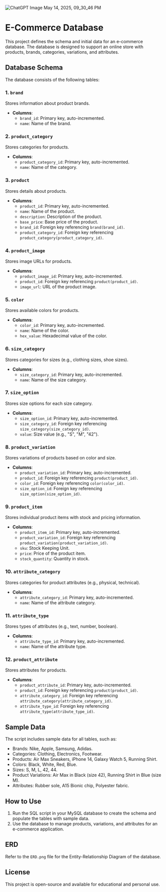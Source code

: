 ![ChatGPT Image May 14, 2025, 09_30_46 PM](https://github.com/user-attachments/assets/fd79477f-b875-446c-a7ef-84a1dd11f5e1)
# E-Commerce Database

This project defines the schema and initial data for an e-commerce database. The database is designed to support an online store with products, brands, categories, variations, and attributes.

## Database Schema

The database consists of the following tables:

### 1. `brand`
Stores information about product brands.

- **Columns**:
  - `brand_id`: Primary key, auto-incremented.
  - `name`: Name of the brand.

### 2. `product_category`
Stores categories for products.

- **Columns**:
  - `product_category_id`: Primary key, auto-incremented.
  - `name`: Name of the category.

### 3. `product`
Stores details about products.

- **Columns**:
  - `product_id`: Primary key, auto-incremented.
  - `name`: Name of the product.
  - `description`: Description of the product.
  - `base_price`: Base price of the product.
  - `brand_id`: Foreign key referencing `brand(brand_id)`.
  - `product_category_id`: Foreign key referencing `product_category(product_category_id)`.

### 4. `product_image`
Stores image URLs for products.

- **Columns**:
  - `product_image_id`: Primary key, auto-incremented.
  - `product_id`: Foreign key referencing `product(product_id)`.
  - `image_url`: URL of the product image.

### 5. `color`
Stores available colors for products.

- **Columns**:
  - `color_id`: Primary key, auto-incremented.
  - `name`: Name of the color.
  - `hex_value`: Hexadecimal value of the color.

### 6. `size_category`
Stores categories for sizes (e.g., clothing sizes, shoe sizes).

- **Columns**:
  - `size_category_id`: Primary key, auto-incremented.
  - `name`: Name of the size category.

### 7. `size_option`
Stores size options for each size category.

- **Columns**:
  - `size_option_id`: Primary key, auto-incremented.
  - `size_category_id`: Foreign key referencing `size_category(size_category_id)`.
  - `value`: Size value (e.g., "S", "M", "42").

### 8. `product_variation`
Stores variations of products based on color and size.

- **Columns**:
  - `product_variation_id`: Primary key, auto-incremented.
  - `product_id`: Foreign key referencing `product(product_id)`.
  - `color_id`: Foreign key referencing `color(color_id)`.
  - `size_option_id`: Foreign key referencing `size_option(size_option_id)`.

### 9. `product_item`
Stores individual product items with stock and pricing information.

- **Columns**:
  - `product_item_id`: Primary key, auto-incremented.
  - `product_variation_id`: Foreign key referencing `product_variation(product_variation_id)`.
  - `sku`: Stock Keeping Unit.
  - `price`: Price of the product item.
  - `stock_quantity`: Quantity in stock.

### 10. `attribute_category`
Stores categories for product attributes (e.g., physical, technical).

- **Columns**:
  - `attribute_category_id`: Primary key, auto-incremented.
  - `name`: Name of the attribute category.

### 11. `attribute_type`
Stores types of attributes (e.g., text, number, boolean).

- **Columns**:
  - `attribute_type_id`: Primary key, auto-incremented.
  - `name`: Name of the attribute type.

### 12. `product_attribute`
Stores attributes for products.

- **Columns**:
  - `product_attribute_id`: Primary key, auto-incremented.
  - `product_id`: Foreign key referencing `product(product_id)`.
  - `attribute_category_id`: Foreign key referencing `attribute_category(attribute_category_id)`.
  - `attribute_type_id`: Foreign key referencing `attribute_type(attribute_type_id)`.

## Sample Data

The script includes sample data for all tables, such as:

- Brands: Nike, Apple, Samsung, Adidas.
- Categories: Clothing, Electronics, Footwear.
- Products: Air Max Sneakers, iPhone 14, Galaxy Watch 5, Running Shirt.
- Colors: Black, White, Red, Blue.
- Sizes: S, M, L, 42, 44.
- Product Variations: Air Max in Black (size 42), Running Shirt in Blue (size M).
- Attributes: Rubber sole, A15 Bionic chip, Polyester fabric.

## How to Use

1. Run the SQL script in your MySQL database to create the schema and populate the tables with sample data.
2. Use the database to manage products, variations, and attributes for an e-commerce application.

## ERD

Refer to the `ERD.png` file for the Entity-Relationship Diagram of the database.

## License

This project is open-source and available for educational and personal use.
